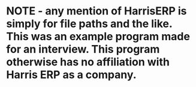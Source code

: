# **NOTE** - any mention of HarrisERP is simply for file paths and the like. This was an example program made for an interview. This program otherwise has no affiliation with Harris ERP as a company.
